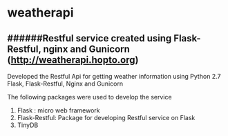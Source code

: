# weatherapi 
######Restful service created using Flask-Restful, nginx and Gunicorn (http://weatherapi.hopto.org)
---------------------------------------

Developed the Restful Api for getting weather information using Python 2.7 Flask, Flask-Restful, Nginx and Gunicorn

The following packages were used to develop the service
1. Flask : micro web framework 
2. Flask-Restful: Package for developing Restful service on Flask
3. TinyDB

